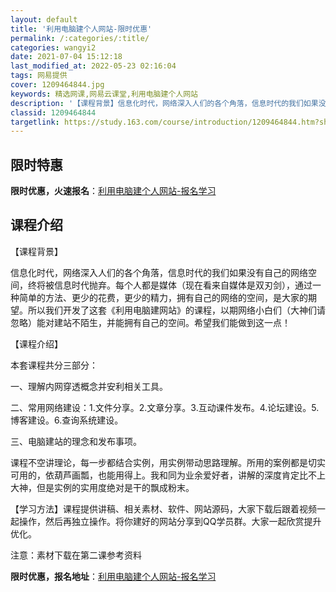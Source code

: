 ```yaml
---
layout: default
title: '利用电脑建个人网站-限时优惠'
permalink: /:categories/:title/
categories: wangyi2
date: 2021-07-04 15:12:18
last_modified_at: 2022-05-23 02:16:04
tags: 网易提供
cover: 1209464844.jpg
keywords: 精选网课,网易云课堂,利用电脑建个人网站
description: '【课程背景】信息化时代，网络深入人们的各个角落，信息时代的我们如果没有自己的网络空间，终将被信息时代抛弃。每个人都是媒体'
classid: 1209464844
targetlink: https://study.163.com/course/introduction/1209464844.htm?share=1&shareId=1025206652&utm_campaign=share&utm_medium=iphoneShare&utm_source=&utm_u=1025206652
---
```


## 限时特惠

**限时优惠，火速报名**：[利用电脑建个人网站-报名学习](https://study.163.com/course/introduction/1209464844.htm?share=1&shareId=1025206652&utm_campaign=share&utm_medium=iphoneShare&utm_source=&utm_u=1025206652)

## 课程介绍

【课程背景】

信息化时代，网络深入人们的各个角落，信息时代的我们如果没有自己的网络空间，终将被信息时代抛弃。每个人都是媒体（现在看来自媒体是双刃剑），通过一种简单的方法、更少的花费，更少的精力，拥有自己的网络的空间，是大家的期望。所以我们开发了这套《利用电脑建网站》的课程，以期网络小白们（大神们请忽略）能对建站不陌生，并能拥有自己的空间。希望我们能做到这一点！

【课程介绍】

本套课程共分三部分：

一、理解内网穿透概念并安利相关工具。

二、常用网络建设：1.文件分享。2.文章分享。3.互动课件发布。4.论坛建设。5.博客建设。6.查询系统建设。

三、电脑建站的理念和发布事项。

课程不空讲理论，每一步都结合实例，用实例带动思路理解。所用的案例都是切实可用的，依葫芦画瓢，也能用得上。我和同为业余爱好者，讲解的深度肯定比不上大神，但是实例的实用度绝对是干的飘成粉末。

【学习方法】课程提供讲稿、相关素材、软件、网站源码，大家下载后跟着视频一起操作，然后再独立操作。将你建好的网站分享到QQ学员群。大家一起欣赏提升优化。

注意：素材下载在第二课参考资料

**限时优惠，报名地址**：[利用电脑建个人网站-报名学习](https://study.163.com/course/introduction/1209464844.htm?share=1&shareId=1025206652&utm_campaign=share&utm_medium=iphoneShare&utm_source=&utm_u=1025206652)

